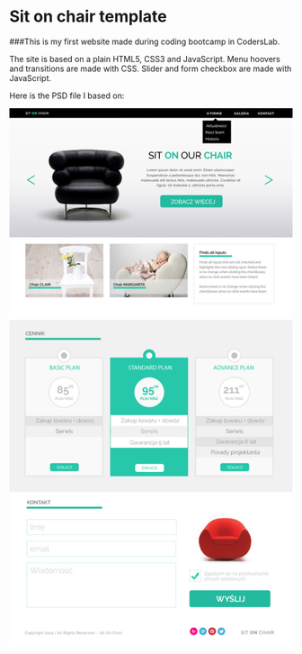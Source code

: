 # Sit on chair template

###This is my first website made during coding bootcamp in CodersLab.

The site is based on a plain HTML5, CSS3 and JavaScript.
Menu hoovers and transitions are made with CSS.
Slider and form checkbox are made with JavaScript.

Here is the PSD file I based on:

![PSD Template](/images/warsztat.jpg)
